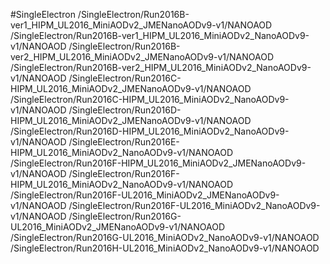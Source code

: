 #SingleElectron
/SingleElectron/Run2016B-ver1_HIPM_UL2016_MiniAODv2_JMENanoAODv9-v1/NANOAOD
/SingleElectron/Run2016B-ver1_HIPM_UL2016_MiniAODv2_NanoAODv9-v1/NANOAOD
/SingleElectron/Run2016B-ver2_HIPM_UL2016_MiniAODv2_JMENanoAODv9-v1/NANOAOD
/SingleElectron/Run2016B-ver2_HIPM_UL2016_MiniAODv2_NanoAODv9-v1/NANOAOD
/SingleElectron/Run2016C-HIPM_UL2016_MiniAODv2_JMENanoAODv9-v1/NANOAOD
/SingleElectron/Run2016C-HIPM_UL2016_MiniAODv2_NanoAODv9-v1/NANOAOD
/SingleElectron/Run2016D-HIPM_UL2016_MiniAODv2_JMENanoAODv9-v1/NANOAOD
/SingleElectron/Run2016D-HIPM_UL2016_MiniAODv2_NanoAODv9-v1/NANOAOD
/SingleElectron/Run2016E-HIPM_UL2016_MiniAODv2_NanoAODv9-v1/NANOAOD
/SingleElectron/Run2016F-HIPM_UL2016_MiniAODv2_JMENanoAODv9-v1/NANOAOD
/SingleElectron/Run2016F-HIPM_UL2016_MiniAODv2_NanoAODv9-v1/NANOAOD
/SingleElectron/Run2016F-UL2016_MiniAODv2_JMENanoAODv9-v1/NANOAOD
/SingleElectron/Run2016F-UL2016_MiniAODv2_NanoAODv9-v1/NANOAOD
/SingleElectron/Run2016G-UL2016_MiniAODv2_JMENanoAODv9-v1/NANOAOD
/SingleElectron/Run2016G-UL2016_MiniAODv2_NanoAODv9-v1/NANOAOD
/SingleElectron/Run2016H-UL2016_MiniAODv2_NanoAODv9-v1/NANOAOD
